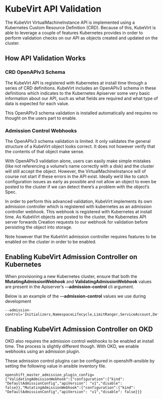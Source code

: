 # KubeVirt API Validation

The KubeVirt VirtualMachineInstance API is implemented using a
Kubernetes Custom Resource Definition (CRD). Because of this, KubeVirt
is able to leverage a couple of features Kubernetes provides in order to
perform validation checks on our API as objects created and updated on
the cluster.

## How API Validation Works

### CRD OpenAPIv3 Schema

The KubeVirt API is registered with Kubernetes at install time through a
series of CRD definitions. KubeVirt includes an OpenAPIv3 schema in
these definitions which indicates to the Kubernetes Apiserver some very
basic information about our API, such as what fields are required and
what type of data is expected for each value.

This OpenAPIv3 schema validation is installed automatically and requires
no thought on the users part to enable.

### Admission Control Webhooks

The OpenAPIv3 schema validation is limited. It only validates the
general structure of a KubeVirt object looks correct. It does not
however verify that the contents of that object make sense.

With OpenAPIv3 validation alone, users can easily make simple mistakes
(like not referencing a volume’s name correctly with a disk) and the
cluster will still accept the object. However, the
VirtualMachineInstance will of course not start if these errors in the
API exist. Ideally we’d like to catch configuration issues as early as
possible and not allow an object to even be posted to the cluster if we
can detect there’s a problem with the object’s Spec.

In order to perform this advanced validation, KubeVirt implements its
own admission controller which is registered with kubernetes as an
admission controller webhook. This webhook is registered with Kubernetes
at install time. As KubeVirt objects are posted to the cluster, the
Kubernetes API server forwards Creation requests to our webhook for
validation before persisting the object into storage.

Note however that the KubeVirt admission controller requires features to
be enabled on the cluster in order to be enabled.

## Enabling KubeVirt Admission Controller on Kubernetes

When provisioning a new Kubernetes cluster, ensure that both the
**MutatingAdmissionWebhook** and **ValidatingAdmissionWebhook** values
are present in the Apiserver’s **--admission-control** cli argument.

Below is an example of the **--admission-control** values we use during
development

```
--admission-control='Initializers,NamespaceLifecycle,LimitRanger,ServiceAccount,DefaultStorageClass,DefaultTolerationSeconds,NodeRestriction,MutatingAdmissionWebhook,ValidatingAdmissionWebhook,ResourceQuota'
```

## Enabling KubeVirt Admission Controller on OKD

OKD also requires the admission control webhooks to be enabled at
install time. The process is slightly different though. With OKD, we
enable webhooks using an admission plugin.

These admission control plugins can be configured in openshift-ansible
by setting the following value in ansible inventory file.

```
openshift_master_admission_plugin_config={"ValidatingAdmissionWebhook":{"configuration":{"kind": "DefaultAdmissionConfig","apiVersion": "v1","disable": false}},"MutatingAdmissionWebhook":{"configuration":{"kind": "DefaultAdmissionConfig","apiVersion": "v1","disable": false}}}
```
